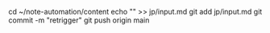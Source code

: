 cd ~/note-automation/content
echo "" >> jp/input.md
git add jp/input.md
git commit -m "retrigger"
git push origin main




